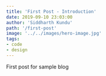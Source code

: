 ```yaml
---
title: 'First Post - Introduction'
date: 2019-09-10 23:03:00
author: 'Siddharth Kundu'
path: '/first-post'
image: '../../images/hero-image.jpg'
tags: 
- code
- design
---
```


First post for sample blog